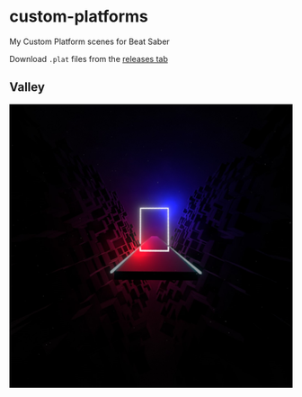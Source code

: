 # custom-platforms

My Custom Platform scenes for Beat Saber

Download `.plat` files from the [releases tab](https://github.com/TheNewJavaman/beatsaber-custom-platforms/releases)

## Valley

![](https://github.com/TheNewJavaman/beatsaber-custom-platforms/raw/main/Valley.jpg)
